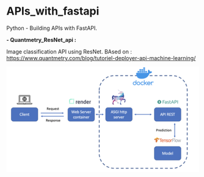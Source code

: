 # APIs_with_fastapi
Python - Building APIs with FastAPI.

**- Quantmetry_ResNet_api :**

Image classification API using ResNet. BAsed on : https://www.quantmetry.com/blog/tutoriel-deployer-api-machine-learning/

<img src="https://github.com/GitTeaching/APIs_with_fastapi/blob/main/quantmetry_ResNet_api/architecture.png" width=600>
